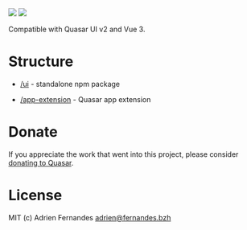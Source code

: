 <img src="https://img.shields.io/npm/v/quasar-ui-polypong-ui.svg?label=quasar-ui-polypong-ui">
<img src="https://img.shields.io/npm/v/quasar-app-extension-polypong-ui.svg?label=quasar-app-extension-polypong-ui">

Compatible with Quasar UI v2 and Vue 3.

# Structure
* [/ui](ui) - standalone npm package

* [/app-extension](app-extension) - Quasar app extension


# Donate
If you appreciate the work that went into this project, please consider [donating to Quasar](https://donate.quasar.dev).

# License
MIT (c) Adrien Fernandes <adrien@fernandes.bzh>
